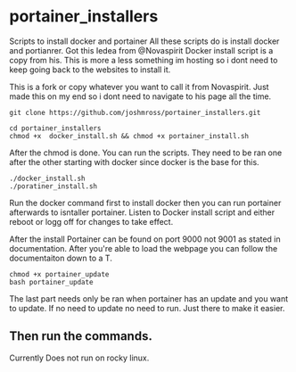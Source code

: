 # portainer_installers
Scripts to install docker and portainer
All these scripts do is install docker and portianrer. Got this Iedea from @Novaspirit
Docker install script is a copy from his. This is more a less something im hosting so i dont need to keep going back to the websites to install it. 

This is a fork or copy whatever you want to call it from Novaspirit. Just made this on my end so i dont need to navigate to his page all the time. 

```
git clone https://github.com/joshmross/portainer_installers.git
```

```
cd portainer_installers
chmod +x  docker_install.sh && chmod +x portainer_install.sh  
```
After the chmod is done. You can run the scripts. They need to be ran one after the other starting with docker since docker is the base for this.

```
./docker_install.sh 
./poratiner_install.sh 
```
Run the docker command first to install docker then you can run portainer afterwards to isntaller portainer. Listen to Docker install script and either reboot or logg off for changes to take effect. 


After the install Portainer can be found on port 9000 not 9001 as stated in documentation. After you're able to load the webpage you can follow the documentaiton down to a T. 

```
chmod +x portainer_update
bash portainer_update 
```

The last part needs only be ran when portainer has an update and you want to update. If no need to update no need to run. Just there to make it easier. 

## Then run the commands. 
Currently Does not run on rocky linux.
